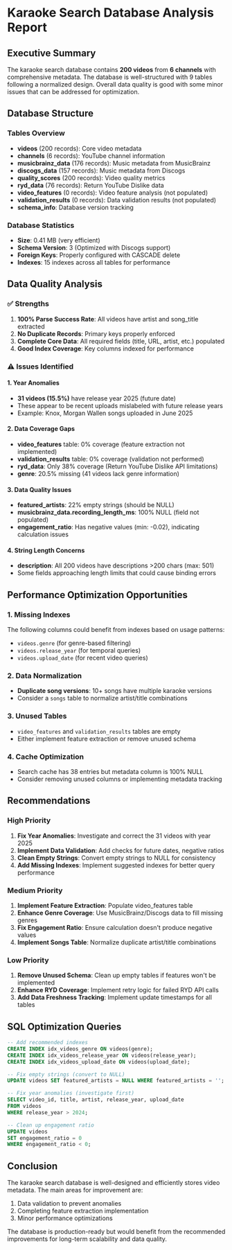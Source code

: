 # Karaoke Search Database Analysis Report

## Executive Summary

The karaoke search database contains **200 videos** from **6 channels** with comprehensive metadata. The database is well-structured with 9 tables following a normalized design. Overall data quality is good with some minor issues that can be addressed for optimization.

## Database Structure

### Tables Overview
- **videos** (200 records): Core video metadata
- **channels** (6 records): YouTube channel information  
- **musicbrainz_data** (176 records): Music metadata from MusicBrainz
- **discogs_data** (157 records): Music metadata from Discogs
- **quality_scores** (200 records): Video quality metrics
- **ryd_data** (76 records): Return YouTube Dislike data
- **video_features** (0 records): Video feature analysis (not populated)
- **validation_results** (0 records): Data validation results (not populated)
- **schema_info**: Database version tracking

### Database Statistics
- **Size**: 0.41 MB (very efficient)
- **Schema Version**: 3 (Optimized with Discogs support)
- **Foreign Keys**: Properly configured with CASCADE delete
- **Indexes**: 15 indexes across all tables for performance

## Data Quality Analysis

### ✅ Strengths
1. **100% Parse Success Rate**: All videos have artist and song_title extracted
2. **No Duplicate Records**: Primary keys properly enforced
3. **Complete Core Data**: All required fields (title, URL, artist, etc.) populated
4. **Good Index Coverage**: Key columns indexed for performance

### ⚠️ Issues Identified

#### 1. **Year Anomalies**
- **31 videos (15.5%)** have release year 2025 (future date)
- These appear to be recent uploads mislabeled with future release years
- Example: Knox, Morgan Wallen songs uploaded in June 2025

#### 2. **Data Coverage Gaps**
- **video_features** table: 0% coverage (feature extraction not implemented)
- **validation_results** table: 0% coverage (validation not performed)
- **ryd_data**: Only 38% coverage (Return YouTube Dislike API limitations)
- **genre**: 20.5% missing (41 videos lack genre information)

#### 3. **Data Quality Issues**
- **featured_artists**: 22% empty strings (should be NULL)
- **musicbrainz_data.recording_length_ms**: 100% NULL (field not populated)
- **engagement_ratio**: Has negative values (min: -0.02), indicating calculation issues

#### 4. **String Length Concerns**
- **description**: All 200 videos have descriptions >200 chars (max: 501)
- Some fields approaching length limits that could cause binding errors

## Performance Optimization Opportunities

### 1. **Missing Indexes**
The following columns could benefit from indexes based on usage patterns:
- `videos.genre` (for genre-based filtering)
- `videos.release_year` (for temporal queries)
- `videos.upload_date` (for recent video queries)

### 2. **Data Normalization**
- **Duplicate song versions**: 10+ songs have multiple karaoke versions
- Consider a `songs` table to normalize artist/title combinations

### 3. **Unused Tables**
- `video_features` and `validation_results` tables are empty
- Either implement feature extraction or remove unused schema

### 4. **Cache Optimization**
- Search cache has 38 entries but metadata column is 100% NULL
- Consider removing unused columns or implementing metadata tracking

## Recommendations

### High Priority
1. **Fix Year Anomalies**: Investigate and correct the 31 videos with year 2025
2. **Implement Data Validation**: Add checks for future dates, negative ratios
3. **Clean Empty Strings**: Convert empty strings to NULL for consistency
4. **Add Missing Indexes**: Implement suggested indexes for better query performance

### Medium Priority
1. **Implement Feature Extraction**: Populate video_features table
2. **Enhance Genre Coverage**: Use MusicBrainz/Discogs data to fill missing genres
3. **Fix Engagement Ratio**: Ensure calculation doesn't produce negative values
4. **Implement Songs Table**: Normalize duplicate artist/title combinations

### Low Priority
1. **Remove Unused Schema**: Clean up empty tables if features won't be implemented
2. **Enhance RYD Coverage**: Implement retry logic for failed RYD API calls
3. **Add Data Freshness Tracking**: Implement update timestamps for all tables

## SQL Optimization Queries

```sql
-- Add recommended indexes
CREATE INDEX idx_videos_genre ON videos(genre);
CREATE INDEX idx_videos_release_year ON videos(release_year);
CREATE INDEX idx_videos_upload_date ON videos(upload_date);

-- Fix empty strings (convert to NULL)
UPDATE videos SET featured_artists = NULL WHERE featured_artists = '';

-- Fix year anomalies (investigate first)
SELECT video_id, title, artist, release_year, upload_date 
FROM videos 
WHERE release_year > 2024;

-- Clean up engagement ratio
UPDATE videos 
SET engagement_ratio = 0 
WHERE engagement_ratio < 0;
```

## Conclusion

The karaoke search database is well-designed and efficiently stores video metadata. The main areas for improvement are:
1. Data validation to prevent anomalies
2. Completing feature extraction implementation
3. Minor performance optimizations

The database is production-ready but would benefit from the recommended improvements for long-term scalability and data quality.